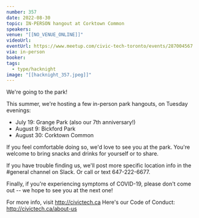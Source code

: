 ```yaml
---
number: 357
date: 2022-08-30
topic: IN-PERSON hangout at Corktown Common
speakers:
venue: "[[NO_VENUE_ONLINE]]"
videoUrl:
eventUrl: https://www.meetup.com/civic-tech-toronto/events/287004567
via: in-person
booker:
tags:
  - type/hacknight
image: "[[hacknight_357.jpeg]]"
---
```


We're going to the park!

This summer, we're hosting a few in-person park hangouts, on Tuesday evenings:

* July 19: Grange Park (also our 7th anniversary!)
* August 9: Bickford Park
* August 30: Corktown Common

If you feel comfortable doing so, we'd love to see you at the park. You're welcome to bring snacks and drinks for yourself or to share.

If you have trouble finding us, we'll post more specific location info in the #general channel on Slack. Or call or text 647-222-6677.

Finally, if you're experiencing symptoms of COVID-19, please don't come out -- we hope to see you at the next one!

For more info, visit http://civictech.ca
Here's our Code of Conduct: http://civictech.ca/about-us
